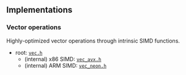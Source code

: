 ## Implementations
### Vector operations
Highly-optimized vector operations through intrinsic SIMD functions.  

- root: [`vec.h`](https://github.com/tarepan/LPCNet/blob/master/src/vec.h)
    - (internal) x86 SIMD: [`vec_avx.h`](https://github.com/tarepan/LPCNet/blob/master/src/vec_avx.h)
    - (internal) ARM SIMD: [`vec_neon.h`](https://github.com/tarepan/LPCNet/blob/master/src/vec_neon.h)